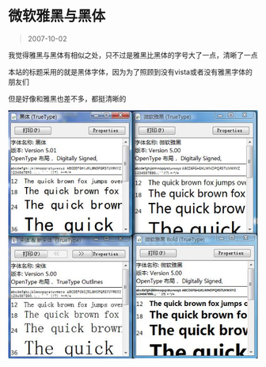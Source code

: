 # 微软雅黑与黑体 

> 2007-10-02

<div class="pcs-article-content_ptkaiapt4bxy_baiduscarticle" id="detailArticleContent_ptkaiapt4bxy_baiduscarticle">
 <p>
  我觉得雅黑与黑体有相似之处，只不过是雅黑比黑体的字号大了一点，清晰了一点
 </p>
 <p>
  本站的标题采用的就是黑体字体，因为为了照顾到没有vista或者没有雅黑字体的朋友们
 </p>
 <p>
  但是好像和雅黑也差不多，都挺清晰的
 </p>
 <img class="blogimg" small="0" src="images/a91baff72bea51ad8b3eedc8a9c4c68f.jpg"/>
</div>



